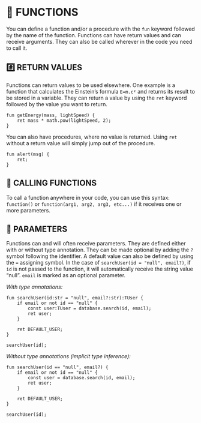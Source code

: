 # 🧲 FUNCTIONS

You can define a function and/or a procedure with the `fun` keyword followed by the name of the function. Functions can have return values and can receive arguments. They can also be called wherever in the code you need to call it.

## #️⃣ RETURN VALUES

Functions can return values to be used elsewhere. One example is a function that calculates the Einstein’s formula `E=m.c²` and returns its result to be stored in a variable. They can return a value by using the `ret` keyword followed by the value you want to return.

```tsx
fun getEnergy(mass, lightSpeed) {
	ret mass * math.pow(lightSpeed, 2);
}
```

You can also have procedures, where no value is returned. Using `ret` without a return value will simply jump out of the procedure.

```tsx
fun alert(msg) {
	ret;
}
```

## 🧲 CALLING FUNCTIONS

To call a function anywhere in your code, you can use this syntax: `function()` or `function(arg1, arg2, arg3, etc...)` if it receives one or more parameters.

## 🔧 PARAMETERS

Functions can and will often receive parameters. They are defined either with or without type annotation. They can be made optional by adding the `?` symbol following the identifier. A default value can also be defined by using the `=` assigning symbol. In the case of `searchUser(id = "null", email?)`, if `id` is not passed to the function, it will automatically receive the string value “null”. `email` is marked as an optional parameter.

*With type annotations:*

```tsx
fun searchUser(id:str = "null", email?:str):TUser {
	if email or not id == "null" {
		const user:TUser = database.search(id, email);
		ret user;
	}
	
	ret DEFAULT_USER;
}

searchUser(id);
```

*Without type annotations (implicit type inference):*

```tsx
fun searchUser(id == "null", email?) {
	if email or not id == "null" {
		const user = database.search(id, email);
		ret user;
	}
	
	ret DEFAULT_USER;
}

searchUser(id);
```


